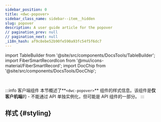 ```yaml
---
sidebar_position: 0
title: <dwc-popover>
sidebar_class_name: sidebar--item__hidden
slug: popover
description: A user guide article for the popover
// pagination_prev: null
// pagination_next: null
_i18n_hash: af9c8ebe52b90fe590a93fc54f5f6dc7
---
```

import TableBuilder from '@site/src/components/DocsTools/TableBuilder';
import FiberSmartRecordIcon from '@mui/icons-material/FiberSmartRecord';
import DocChip from '@site/src/components/DocsTools/DocChip';

<DocChip chip='scoped' />

<br />

:::info 客户端组件
本节概述了**`<dwc-popover>`** 组件的样式信息。该组件是**仅客户机端**的 - 不能通过 API 单独实例化，但可能是 API 组件的一部分。
:::

## 样式 {#styling}

<TableBuilder name="dwc-popover" clientComponent />
